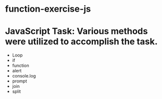 # function-exercise-js
# JavaScript Task: Various methods were utilized to accomplish the task.
- Loop
- if
- function
- alert
- console.log
- prompt
- join
- split
